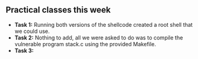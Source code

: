 ## Practical classes this week

- **Task 1:** Running both versions of the shellcode created a root shell that we could use.
- **Task 2:** Nothing to add, all we were asked to do was to compile the vulnerable program stack.c using the provided Makefile.
- **Task 3:** 

